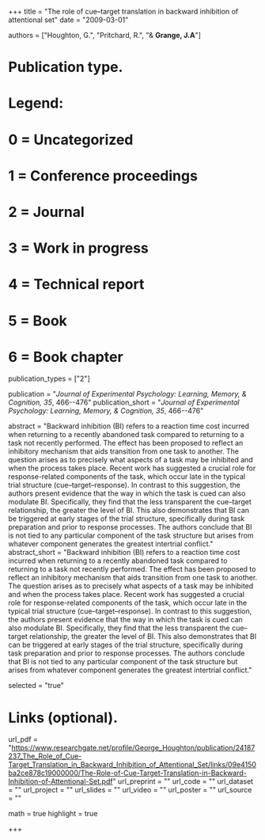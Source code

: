 +++
title = "The role of cue–target translation in backward inhibition of attentional set"
date = "2009-03-01"

authors = ["Houghton, G.", "Pritchard, R.", "& **Grange, J.A**"]

# Publication type.
# Legend:
# 0 = Uncategorized
# 1 = Conference proceedings
# 2 = Journal
# 3 = Work in progress
# 4 = Technical report
# 5 = Book
# 6 = Book chapter
publication_types = ["2"]

publication = "*Journal of Experimental Psychology: Learning, Memory, & Cognition, 35*, 466--476"
publication_short = "*Journal of Experimental Psychology: Learning, Memory, & Cognition, 35*, 466--476"

abstract = "Backward inhibition (BI) refers to a reaction time cost incurred when returning to a recently abandoned task compared to returning to a task not recently performed. The effect has been proposed to reflect an inhibitory mechanism that aids transition from one task to another. The question arises as to precisely what aspects of a task may be inhibited and when the process takes place. Recent work has suggested a crucial role for response-related components of the task, which occur late in the typical trial structure (cue–target–response). In contrast to this suggestion, the authors present evidence that the way in which the task is cued can also modulate BI. Specifically, they find that the less transparent the cue–target relationship, the greater the level of BI. This also demonstrates that BI can be triggered at early stages of the trial structure, specifically during task preparation and prior to response processes. The authors conclude that BI is not tied to any particular component of the task structure but arises from whatever component generates the greatest intertrial conflict."
abstract_short = "Backward inhibition (BI) refers to a reaction time cost incurred when returning to a recently abandoned task compared to returning to a task not recently performed. The effect has been proposed to reflect an inhibitory mechanism that aids transition from one task to another. The question arises as to precisely what aspects of a task may be inhibited and when the process takes place. Recent work has suggested a crucial role for response-related components of the task, which occur late in the typical trial structure (cue–target–response). In contrast to this suggestion, the authors present evidence that the way in which the task is cued can also modulate BI. Specifically, they find that the less transparent the cue–target relationship, the greater the level of BI. This also demonstrates that BI can be triggered at early stages of the trial structure, specifically during task preparation and prior to response processes. The authors conclude that BI is not tied to any particular component of the task structure but arises from whatever component generates the greatest intertrial conflict."

selected = "true"

# Links (optional).
url_pdf = "https://www.researchgate.net/profile/George_Houghton/publication/24187237_The_Role_of_Cue-Target_Translation_in_Backward_Inhibition_of_Attentional_Set/links/09e4150ba2ce878c19000000/The-Role-of-Cue-Target-Translation-in-Backward-Inhibition-of-Attentional-Set.pdf"
url_preprint = ""
url_code = ""
url_dataset = ""
url_project = ""
url_slides = ""
url_video = ""
url_poster = ""
url_source = ""

math = true
highlight = true

+++
